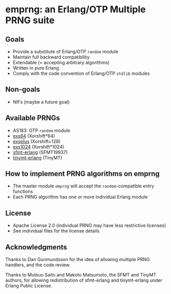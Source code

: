 # emprng: an Erlang/OTP Multiple PRNG suite

## Goals

* Provide a substitute of Erlang/OTP `random` module
* Maintain full backward compatibility
* Extendable (= accepting arbitrary algorithms)
* Written in pure Erlang
* Comply with the code convention of Erlang/OTP `stdlib` modules

## Non-goals

* NIFs (maybe a future goal)

## Available PRNGs

* AS183: OTP `random` module
* [exs64](https://github.com/jj1bdx/exs64/) (Xorshift\*64)
* [exsplus](https://github.com/jj1bdx/exsplus/) (Xorshift+128)
* [exs1024](https://github.com/jj1bdx/exs1024/) (Xorshift\*1024)
* [sfmt-erlang](https://github.com/jj1bdx/sfmt-erlang/) (SFMT19937)
* [tinymt-erlang](https://github.com/jj1bdx/tinymt-erlang/) (TinyMT)

## How to implement PRNG algorithms on emprng

* The master module `emprng` will accept the `random`-compatible entry functions
* Each PRNG algorithm has one or more individual Erlang module

## License

* Apache License 2.0 (individual PRNG may have less restrictive licenses)
* See individual files for the license details

## Acknowledgments

Thanks to Dan Gunmundsson for the idea of allowing multiple PRNG handlers, and the code review.

Thanks to Mutsuo Saito and Makoto Matsumoto, the SFMT and TinyMT authors, for
allowing redistribution of sfmt-erlang and tinymt-erlang under
Erlang Public License.

